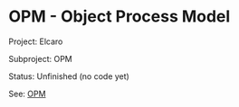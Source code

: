 # OPM - Object Process Model

Project: Elcaro

Subproject: OPM

Status: Unfinished (no code yet)

See: [OPM]

[OPM]: https://github.com/Elcaro-Software/opm/blob/master/opm.md "OPM"
